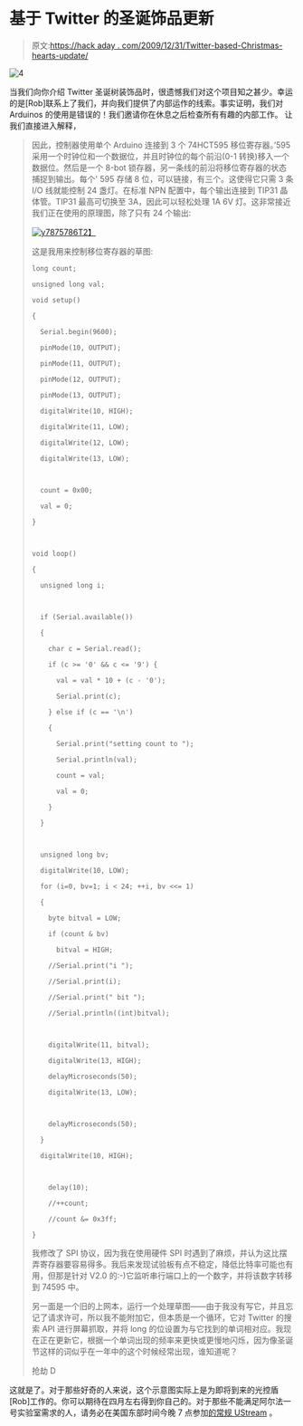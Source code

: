 # 基于 Twitter 的圣诞饰品更新

> 原文:[https://hack aday . com/2009/12/31/Twitter-based-Christmas-hearts-update/](https://hackaday.com/2009/12/31/twitter-based-christmas-ornaments-update/)

![](../Images/532338551d4502712169bd6e0be07ec7.png "4")

当我们向你介绍 Twitter 圣诞树装饰品时，很遗憾我们对这个项目知之甚少。幸运的是[Rob]联系上了我们，并向我们提供了内部运作的线索。事实证明，我们对 Arduinos 的使用是错误的！我们邀请你在休息之后检查所有有趣的内部工作。
 让我们直接进入解释，

> 因此，控制器使用单个 Arduino 连接到 3 个 74HCT595 移位寄存器。’595 采用一个时钟位和一个数据位，并且时钟位的每个前沿(0-1 转换)移入一个数据位。然后是一个 8-bot 锁存器，另一条线的前沿将移位寄存器的状态捕捉到输出。每个' 595 存储 8 位，可以链接，有三个。这使得它只需 3 条 I/O 线就能控制 24 盏灯。在标准 NPN 配置中，每个输出连接到 TIP31 晶体管。TIP31 最高可切换至 3A，因此可以轻松处理 1A 6V 灯。这非常接近我们正在使用的原理图，除了只有 24 个输出:
> 
> [![](../Images/b7aa39ecd516f24cfd846d60506741bc.png "y7875786")T2】](http://hackaday.com/files/2009/12/y7875786.png)
> 
> 这是我用来控制移位寄存器的草图:
> 
> ```
> long count;
> 
> unsigned long val;
> 
> void setup()
> 
> {
> 
>   Serial.begin(9600);
> 
>   pinMode(10, OUTPUT);
> 
>   pinMode(11, OUTPUT);
> 
>   pinMode(12, OUTPUT);
> 
>   pinMode(13, OUTPUT);
> 
>   digitalWrite(10, HIGH);
> 
>   digitalWrite(11, LOW);
> 
>   digitalWrite(12, LOW);
> 
>   digitalWrite(13, LOW);
> 
> 
> 
>   count = 0x00;
> 
>   val = 0;
> 
> }
> 
> 
> 
> void loop()
> 
> {
> 
>   unsigned long i;
> 
> 
> 
>   if (Serial.available())
> 
>   {
> 
>     char c = Serial.read();
> 
>     if (c >= '0' && c <= '9') {
> 
>       val = val * 10 + (c - '0');
> 
>       Serial.print(c);
> 
>     } else if (c == '\n')
> 
>     {
> 
>       Serial.print("setting count to ");
> 
>       Serial.println(val);
> 
>       count = val;
> 
>       val = 0;
> 
>     }
> 
>   }
> 
> 
> 
>   unsigned long bv;
> 
>   digitalWrite(10, LOW);
> 
>   for (i=0, bv=1; i < 24; ++i, bv <<= 1)
> 
>   {
> 
>     byte bitval = LOW;
> 
>     if (count & bv)
> 
>       bitval = HIGH;
> 
>     //Serial.print("i ");
> 
>     //Serial.print(i);
> 
>     //Serial.print(" bit ");
> 
>     //Serial.println((int)bitval);
> 
> 
> 
>     digitalWrite(11, bitval);
> 
>     digitalWrite(13, HIGH);
> 
>     delayMicroseconds(50);
> 
>     digitalWrite(13, LOW);
> 
> 
> 
>     delayMicroseconds(50);
> 
>   }
> 
>   digitalWrite(10, HIGH);
> 
> 
> 
>     delay(10);
> 
>     //++count;
> 
>     //count &= 0x3ff;
> 
> }
> ```
> 
> 我修改了 SPI 协议，因为我在使用硬件 SPI 时遇到了麻烦，并认为这比摆弄寄存器要容易得多。我后来发现试验板有点不稳定，降低比特率可能也有用，但那是针对 V2.0 的:-)它监听串行端口上的一个数字，并将该数字转移到 74595 中。
> 
> 另一面是一个旧的上网本，运行一个处理草图——由于我没有写它，并且忘记了请求许可，所以我不能附加它，但本质是一个循环，它对 Twitter 的搜索 API 进行屏幕抓取，并将 long 的位设置为与它找到的单词相对应。我现在正在更新它，根据一个单词出现的频率来更快或更慢地闪烁，因为像圣诞节这样的词似乎在一年中的这个时候经常出现，谁知道呢？
> 
> 抢劫 D

这就是了。对于那些好奇的人来说，这个示意图实际上是为即将到来的光控盾[Rob]工作的。你可以期待在四月左右得到你自己的。对于那些不能满足阿尔法一号实验室需求的人，请务必在美国东部时间今晚 7 点参加[的常规 UStream](http://www.ustream.tv/channel/alpha-one-labs-alphaonelabs) 。
